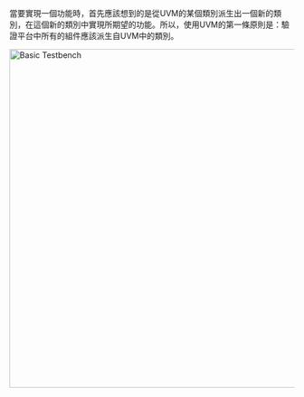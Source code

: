 當要實現一個功能時，首先應該想到的是從UVM的某個類別派生出一個新的類別，在這個新的類別中實現所期望的功能。所以，使用UVM的第一條原則是：驗證平台中所有的組件應該派生自UVM中的類別。



<img width="599" alt="Basic Testbench" src="https://github.com/ax0080/UVM/assets/78300584/9fd5c3c4-a672-4a4e-9093-5b425e4fa706">
